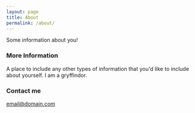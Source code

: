 ```yaml
---
layout: page
title: About
permalink: /about/
---
```


Some information about you!

### More Information

A place to include any other types of information that you'd like to include about yourself.
I am a gryffindor.
### Contact me

[email@domain.com](mailto:email@domain.com)